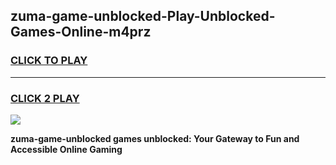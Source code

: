 
## zuma-game-unblocked-Play-Unblocked-Games-Online-m4prz
<h3>
<a href="https://premium76.site?title=zuma-game-unblocked&ref=24A">CLICK TO PLAY</a></h3>
<hr>

<h3>
<a href="https://premium76.site?title=zuma-game-unblocked&ref=24A">CLICK 2 PLAY</a>
  
</h3>

<a href="https://premium76.site?title=zuma-game-unblocked&ref=24A"><img src="https://clearcache.store/games.png"></a>


**zuma-game-unblocked games unblocked: Your Gateway to Fun and Accessible Online Gaming**
